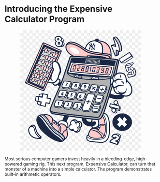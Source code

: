 # Introducing the Expensive Calculator Program

<p align="center">
<img src="assets/Cartoon-Calculator-on-transparent-background-PNG.png" height="400" width="400"/>
</p>

Most serious computer gamers invest heavily in a bleeding-edge, high-powered gaming rig. This next program, Expensive Calculator, can turn that monster of a machine into a simple calculator. The program demonstrates built-in arithmetic operators.